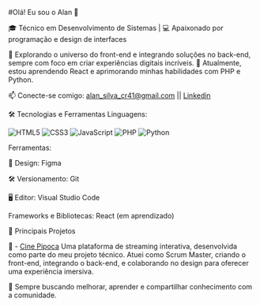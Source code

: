 #Olá! Eu sou o Alan 👋

🎓 Técnico em Desenvolvimento de Sistemas | 💻 Apaixonado por programação e design de interfaces

🚀 Explorando o universo do front-end e integrando soluções no back-end, sempre com foco em criar experiências digitais incríveis.
🎯 Atualmente, estou aprendendo React e aprimorando minhas habilidades com PHP e Python.

📫 Conecte-se comigo: alan_silva_cr41@gmail.com || [Linkedin](https://www.linkedin.com/in/alan-cirqueira-03a4a72ab/)

🛠️ Tecnologias e Ferramentas
Linguagens:

![HTML5](https://img.shields.io/badge/-HTML5-E34F26?logo=html5&logoColor=fff)
![CSS3](https://img.shields.io/badge/-CSS3-1572B6?logo=css3&logoColor=fff)
![JavaScript](https://img.shields.io/badge/-JavaScript-F7DF1E?logo=javascript&logoColor=fff)
![PHP](https://img.shields.io/badge/-PHP-777BB4?logo=php&logoColor=fff)
![Python](https://img.shields.io/badge/-Python-3776AB?logo=python&logoColor=fff)


Ferramentas:

🎨 Design: Figma

🛠️ Versionamento: Git

🖥️ Editor: Visual Studio Code

Frameworks e Bibliotecas:
React (em aprendizado)

🌟 Principais Projetos

🎥 - [Cine Pipoca](https://github.com/Alan1755/CinePipoca)
Uma plataforma de streaming interativa, desenvolvida como parte do meu projeto técnico. Atuei como Scrum Master, criando o front-end, integrando o back-end, e colaborando no design para oferecer uma experiência imersiva.

🌱 Sempre buscando melhorar, aprender e compartilhar conhecimento com a comunidade.

